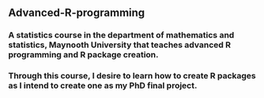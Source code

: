 ## Advanced-R-programming

### A statistics course in the department of mathematics and statistics, Maynooth University that teaches advanced R programming and R package creation.

### Through this course, I desire to learn how to create R packages as I intend to create one as my PhD final project.
